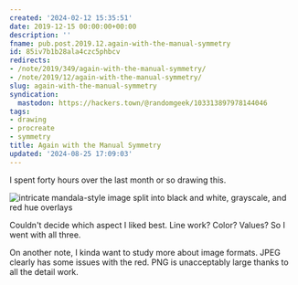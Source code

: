 ```yaml
---
created: '2024-02-12 15:35:51'
date: 2019-12-15 00:00:00+00:00
description: ''
fname: pub.post.2019.12.again-with-the-manual-symmetry
id: 85iv7b1b28ala4czc5phbcv
redirects:
- /note/2019/349/again-with-the-manual-symmetry/
- /note/2019/12/again-with-the-manual-symmetry/
slug: again-with-the-manual-symmetry
syndication:
  mastodon: https://hackers.town/@randomgeek/103313897978144046
tags:
- drawing
- procreate
- symmetry
title: Again with the Manual Symmetry
updated: '2024-08-25 17:09:03'
---
```


I spent forty hours over the last month or so drawing this.

![intricate mandala-style image split into black and white, grayscale, and red hue overlays](assets/img/2019/cover-2019-12-15.jpg)

Couldn't decide which aspect I liked best. Line work? Color? Values? So
I went with all three.

On another note, I kinda want to study more about image formats. JPEG
clearly has some issues with the red. PNG is unacceptably large thanks
to all the detail work.